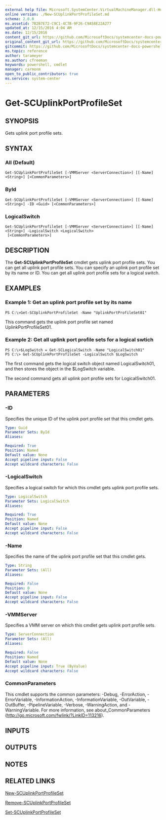 ```yaml
---
external help file: Microsoft.SystemCenter.VirtualMachineManager.dll-Help.xml
online version: ./New-SCUplinkPortProfileSet.md
schema: 2.0.0
ms.assetid: 7B2B7E72-C9C1-4C7B-9F26-C9A58E22A277
updated_at: 12/15/2016 4:04 AM
ms.date: 12/15/2016
content_git_url: https://github.com/MicrosoftDocs/systemcenter-docs-powershell/blob/master/systemcenter-cmdlets/SystemCenter2016/VirtualMachineManager/vlatest/Get-SCUplinkPortProfileSet.md
original_content_git_url: https://github.com/MicrosoftDocs/systemcenter-docs-powershell/blob/master/systemcenter-cmdlets/SystemCenter2016/VirtualMachineManager/vlatest/Get-SCUplinkPortProfileSet.md
gitcommit: https://github.com/MicrosoftDocs/systemcenter-docs-powershell/blob/7df4508c7b907a214e6a8eca76037b06065ef078/systemcenter-cmdlets/SystemCenter2016/VirtualMachineManager/vlatest/Get-SCUplinkPortProfileSet.md
ms.topic: reference
author: tarameyer
ms.author: cfreeman
keywords: powershell, cmdlet
manager: carmonm
open_to_public_contributors: true
ms.service: system-center
---
```


# Get-SCUplinkPortProfileSet

## SYNOPSIS
Gets uplink port profile sets.

## SYNTAX

### All (Default)
```
Get-SCUplinkPortProfileSet [-VMMServer <ServerConnection>] [[-Name] <String>] [<CommonParameters>]
```

### ById
```
Get-SCUplinkPortProfileSet [-VMMServer <ServerConnection>] [[-Name] <String>] -ID <Guid> [<CommonParameters>]
```

### LogicalSwitch
```
Get-SCUplinkPortProfileSet [-VMMServer <ServerConnection>] [[-Name] <String>] -LogicalSwitch <LogicalSwitch>
 [<CommonParameters>]
```

## DESCRIPTION
The **Get-SCUplinkPortProfileSet** cmdlet gets uplink port profile sets.
You can get all uplink port profile sets.
You can specify an uplink port profile set by its name or ID.
You can get all uplink port profile sets for a logical switch.

## EXAMPLES

### Example 1: Get an uplink port profile set by its name
```
PS C:\>Get-SCUplinkPortProfileSet -Name "UplinkPortProfileSet01"
```

This command gets the uplink port profile set named UplinkPortProfileSet01.

### Example 2: Get all uplink port profile sets for a logical swtich
```
PS C:\>$LogSwitch = Get-SCLogicalSwitch -Name "LogicalSwitch01"
PS C:\> Get-SCUplinkPortProfileSet -LogicalSwitch $LogSwitch
```

The first command gets the logical switch object named LogicalSwitch01, and then stores the object in the $LogSwitch variable.

The second command gets all uplink port profile sets for LogicalSwitch01.

## PARAMETERS

### -ID
Specifies the unique ID of the uplink port profile set that this cmdlet gets.

```yaml
Type: Guid
Parameter Sets: ById
Aliases: 

Required: True
Position: Named
Default value: None
Accept pipeline input: False
Accept wildcard characters: False
```

### -LogicalSwitch
Specifies a logical switch for which this cmdlet gets uplink port profile sets.

```yaml
Type: LogicalSwitch
Parameter Sets: LogicalSwitch
Aliases: 

Required: True
Position: Named
Default value: None
Accept pipeline input: False
Accept wildcard characters: False
```

### -Name
Specifies the name of  the uplink port profile set that this cmdlet gets.

```yaml
Type: String
Parameter Sets: (All)
Aliases: 

Required: False
Position: 0
Default value: None
Accept pipeline input: False
Accept wildcard characters: False
```

### -VMMServer
Specifies a VMM server on which this cmdlet gets uplink port profile sets.

```yaml
Type: ServerConnection
Parameter Sets: (All)
Aliases: 

Required: False
Position: Named
Default value: None
Accept pipeline input: True (ByValue)
Accept wildcard characters: False
```

### CommonParameters
This cmdlet supports the common parameters: -Debug, -ErrorAction, -ErrorVariable, -InformationAction, -InformationVariable, -OutVariable, -OutBuffer, -PipelineVariable, -Verbose, -WarningAction, and -WarningVariable. For more information, see about_CommonParameters (http://go.microsoft.com/fwlink/?LinkID=113216).

## INPUTS

## OUTPUTS

## NOTES

## RELATED LINKS

[New-SCUplinkPortProfileSet](xref:SystemCenter2016/VirtualMachineManager/vlatest/New-SCUplinkPortProfileSet.md)

[Remove-SCUplinkPortProfileSet](xref:SystemCenter2016/VirtualMachineManager/vlatest/Remove-SCUplinkPortProfileSet.md)

[Set-SCUplinkPortProfileSet](xref:SystemCenter2016/VirtualMachineManager/vlatest/Set-SCUplinkPortProfileSet.md)

